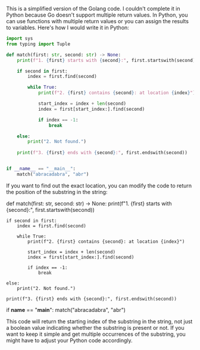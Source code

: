 This is a simplified version of the Golang code. I couldn't complete it in Python because Go doesn't support multiple return values. In Python, you can use functions with multiple return values or you can assign the results to variables. Here's how I would write it in Python:

```python
import sys
from typing import Tuple

def match(first: str, second: str) -> None:
    print(f"1. {first} starts with {second}:", first.startswith(second))

    if second in first:
        index = first.find(second)

        while True:
            print(f"2. {first} contains {second}: at location {index}")

            start_index = index + len(second)
            index = first[start_index:].find(second)

            if index == -1:
                break

    else:
        print("2. Not found.")
    
    print(f"3. {first} ends with {second}:", first.endswith(second))


if __name__ == "__main__":
    match("abracadabra", "abr")
```

If you want to find out the exact location, you can modify the code to return the position of the substring in the string:


def match(first: str, second: str) -> None:
    print(f"1. {first} starts with {second}:", first.startswith(second))

    if second in first:
        index = first.find(second)

        while True:
            print(f"2. {first} contains {second}: at location {index}")

            start_index = index + len(second)
            index = first[start_index:].find(second)

            if index == -1:
                break

    else:
        print("2. Not found.")
    
    print(f"3. {first} ends with {second}:", first.endswith(second))


if __name__ == "__main__":
    match("abracadabra", "abr")

This code will return the starting index of the substring in the string, not just a boolean value indicating whether the substring is present or not. If you want to keep it simple and get multiple occurrences of the substring, you might have to adjust your Python code accordingly.
